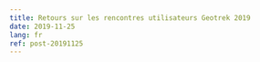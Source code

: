 ```yaml
---
title: Retours sur les rencontres utilisateurs Geotrek 2019
date: 2019-11-25
lang: fr
ref: post-20191125
---
```


